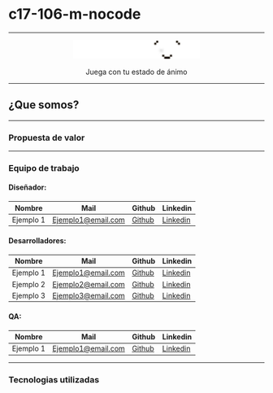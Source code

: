 # c17-106-m-nocode

--------------

<p align="center">
  <img src="Logo Playmood.png" alt="Logo del proyecto" width="250">
</p>
<p align="center">Juega con tu estado de ánimo</p>

--------------
## ¿Que somos?

--------------
### Propuesta de valor
--------------






### Equipo de trabajo

#### Diseñador:
| Nombre   | Mail                | Github                                  | Linkedin                                |
|----------|---------------------|-----------------------------------------|-----------------------------------------|
| Ejemplo 1 | Ejemplo1@email.com  | [Github](enlace/al/perfil/github)   | [Linkedin](enlace/al/perfil/linkedin)|


#### Desarrolladores:
| Nombre   | Mail                | Github                                  | Linkedin                                |
|----------|---------------------|-----------------------------------------|-----------------------------------------|
| Ejemplo 1 | Ejemplo1@email.com  | [Github](enlace/al/perfil/github)    | [Linkedin](enlace/al/perfil/linkedin)|
| Ejemplo 2 | Ejemplo2@email.com  | [Github](enlace/al/perfil/github)    | [Linkedin](enlace/al/perfil/linkedin)|
| Ejemplo 3 | Ejemplo3@email.com  | [Github](enlace/al/perfil/github)    | [Linkedin](enlace/al/perfil/linkedin)|

#### QA:
| Nombre   | Mail                | Github                                  | Linkedin                                |
|----------|---------------------|-----------------------------------------|-----------------------------------------|
| Ejemplo 1 | Ejemplo1@email.com  | [Github](enlace/al/perfil/github)    | [Linkedin](enlace/al/perfil/linkedin)|

--------------
### Tecnologias utilizadas
